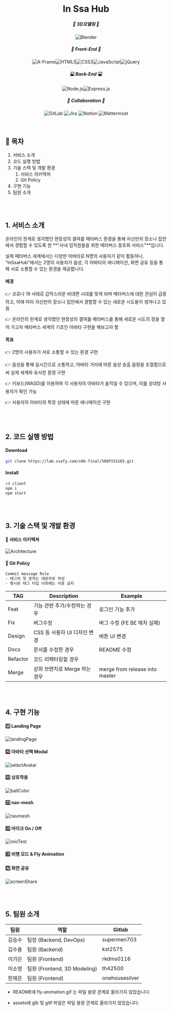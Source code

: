 

<div align="center">
    <h1>
        In Ssa Hub
    </h1>
    <h5> 🦆 3D모델링 🦆 </h5>
    <img alt="Blender" src ="https://img.shields.io/badge/Blender-F5792A.svg?&style=for-the-badge&logo=Blender&logoColor=white"/>
    <h5> 👀 Front-End 👀 </h5>
    <img alt="A-Frame" src ="https://img.shields.io/badge/AFrame-EF2D5E.svg?&style=for-the-badge&logo=A-Frame&logoColor=white"/><img alt="HTML5" src ="https://img.shields.io/badge/HTML5-E34F26.svg?&style=for-the-badge&logo=HTML5&logoColor=white"/><img alt="CSS3" src ="https://img.shields.io/badge/CSS3-1572B6.svg?&style=for-the-badge&logo=CSS3&logoColor=white"/><img alt="JavaScript" src ="https://img.shields.io/badge/JavaScript-F7DF1E.svg?&style=for-the-badge&logo=JavaScript&logoColor=white"/><img alt="jQuery" src ="https://img.shields.io/badge/jQuery-0769AD.svg?&style=for-the-badge&logo=jQuery&logoColor=white"/>
    <h5> 💻 Back-End 💻 </h5>
    <img alt="Node.js" src ="https://img.shields.io/badge/Node.js-339933.svg?&style=for-the-badge&logo=Node.js&logoColor=white"/><img alt="Express.js" src ="https://img.shields.io/badge/Express.js-000000.svg?&style=for-the-badge&logo=Express.js&logoColor=white"/>
    <h5> 📢 Collaboration 📢 </h5>
    <img alt="GitLab" src ="https://img.shields.io/badge/GitLab-FC6D26.svg?&style=for-the-badge&logo=GitLab&logoColor=white"/> <img alt="Jira" src ="https://img.shields.io/badge/Jira Software-0052CC.svg?&style=for-the-badge&logo=Jira Software&logoColor=white"/> <img alt="Notion" src ="https://img.shields.io/badge/Notion-000000.svg?&style=for-the-badge&logo=Notion&logoColor=white"/> <img alt="Mattermost" src ="https://img.shields.io/badge/Mattermost-0058CC.svg?&style=for-the-badge&logo=Mattermost&logoColor=white"/>
</div>

<br />

<br />

## 📑 목차

1. 서비스 소개
2. 코드 실행 방법
3. 기술 스택 및 개발 환경
   1. 서비스 아키텍처
   2. Git Policy
4. 구현 기능
5. 팀원 소개

<br />

<br />

## 1. 서비스 소개

온라인의 한계로 생각했던 현장성의 결여를 메타버스 환경을 통해 자신만의 장소나 집안에서 경험할 수 있도록 한 **"사내 임직원들을 위한 메타버스 동호회 서비스"**입니다.

실제 메타버스 세계에서는 다양한 아바타로 N명의 사용자가 같이 활동하나, "InSsaHub"에서는 2명의 사용자가 음성, 각 아바타의 애니메이션, 화면 공유 등을 통해 서로 소통할 수 있는 환경을 제공합니다.

#### 배경

👉 코로나 19 사태로 갑작스러운 비대면 시대를 맞게 되며 메타버스에 대한 관심이 급증하고, 이에 따라 자신만의 장소나 집안에서 경험할 수 있는 새로운 시도들이 생겨나고 있음

👉 온라인의 한계로 생각했던 현장성의 결여를 메타버스를 통해 새로운 시도의 장을 열어 가고자 메타버스 세계의 기초인 아바타 구현을 해보고자 함

#### 목표

👉 2명의 사용자가 서로 소통할 수 있는 환경 구현

👉 음성을 통해 실시간으로 소통하고, 아바타 거리에 따른 음성 송출 음량을 조절함으로써 실제 세계와 유사한 환경 구현

👉 키보드(WASD)를 이용하여 각 사용자의 아바타가 움직일 수 있으며, 이를 상대방 사용자가 확인 가능

👉 사용자의 아바타의 특정 상태에 따른 애니메이션 구현

<br /><br />

## 2. 코드 실행 방법

#### Download

```bash
git clone https://lab.ssafy.com/s06-final/S06P31S103.git
```

#### Install

```bash
cd client
npm i
npm start
```

<br />

<br />

## 3. 기술 스택 및 개발 환경

#### 🧱 서비스 아키텍쳐

![Architecture](./assets/Architecture.png)

#### 📮 Git Policy

```bash
Commit message Rule
- 태그의 첫 문자는 대문자로 작성
- 명시된 태그 타입 이외에는 사용 금지
```

| TAG      | Description                   | Example                        |
| -------- | ----------------------------- | ------------------------------ |
| Feat     | 기능 관련 추가/수정하는 경우  | 로그인 기능 추가               |
| Fix      | 버그수정                      | 버그 수정 (FE BE 매치 실패)    |
| Design   | CSS 등 사용자 UI 디자인 변경  | 버튼 UI 변경                   |
| Docs     | 문서를 수정한 경우            | README 수정                    |
| Refactor | 코드 리팩터링할 경우          |                                |
| Merge    | 상위 브랜치로 Merge 하는 경우 | merge from release into master |

<br />

<br />

## 4. 구현 기능

#### 1️⃣ Landing Page

![landingPage](./assets/landingPage.png)

#### 2️⃣ 아바타 선택 Modal

![selectAvatar](./assets/selectAvatar.gif)

#### 3️⃣ 상호작용

![ballColor](./assets/ballColor.gif)

#### 4️⃣ nav-mesh

![navmesh](./assets/navmesh.PNG)

#### 5️⃣ 마이크 On / Off

![micTest](./assets/micTest.gif)

#### 6️⃣ 비행 모드 & Fly Animation

#### 7️⃣ 화면 공유

![screenShare](./assets/screenShare.gif)

<br />

<br />

## 5. 팀원 소개

| 팀원   | 역할                         | Gitlab         |
| ------ | ---------------------------- | -------------- |
| 김승수 | 팀장 (Backend, DevOps)       | supermen703    |
| 김수용 | 팀원 (Backend)               | kst2575        |
| 이가은 | 팀원 (Frontend)              | rkdms0116      |
| 이소영 | 팀원 (Frontend, 3D Modeling) | th42500        |
| 한채은 | 팀원 (Frontend)              | onehousesilver |



- README에 fly-animation.gif 는 파일 용량 관계로 올라가지 않았습니다.

- assets에 glb 및 gltf 파일은 파일 용량 관계로 올라가지 않았습니다.
